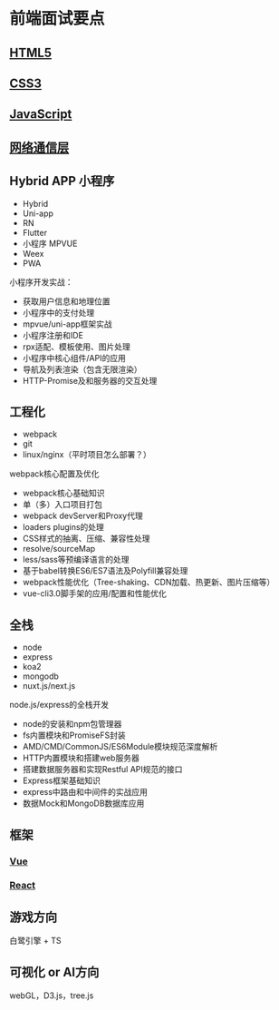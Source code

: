 # 前端面试要点

## [HTML5](https://github.com/Shawn-Nevermore/interview/blob/master/html.md)

## [CSS3](https://github.com/Shawn-Nevermore/interview/blob/master/css.md)

## [JavaScript](https://github.com/Shawn-Nevermore/interview/blob/master/javascript.md)

## [网络通信层](https://github.com/Shawn-Nevermore/interview/blob/master/http.md)

## Hybrid APP 小程序
- Hybrid
- Uni-app
- RN 
- Flutter
- 小程序 MPVUE
- Weex
- PWA

小程序开发实战：
- 获取用户信息和地理位置
- 小程序中的支付处理
- mpvue/uni-app框架实战
- 小程序注册和IDE
- rpx适配、模板使用、图片处理
- 小程序中核心组件/API的应用
- 导航及列表渲染（包含无限渲染）
- HTTP-Promise及和服务器的交互处理


## 工程化
- webpack
- git
- linux/nginx（平时项目怎么部署？）

webpack核心配置及优化
- webpack核心基础知识
- 单（多）入口项目打包
- webpack devServer和Proxy代理
- loaders plugins的处理
- CSS样式的抽离、压缩、兼容性处理
- resolve/sourceMap
- less/sass等预编译语言的处理
- 基于babel转换ES6/ES7语法及Polyfill兼容处理
- webpack性能优化（Tree-shaking、CDN加载、热更新、图片压缩等）
- vue-cli3.0脚手架的应用/配置和性能优化

## 全栈
- node
- express
- koa2
- mongodb
- nuxt.js/next.js

node.js/express的全栈开发
- node的安装和npm包管理器
- fs内置模块和PromiseFS封装
- AMD/CMD/CommonJS/ES6Module模块规范深度解析
- HTTP内置模块和搭建web服务器
- 搭建数据服务器和实现Restful API规范的接口
- Express框架基础知识
- express中路由和中间件的实战应用
- 数据Mock和MongoDB数据库应用


## 框架
### [Vue](https://github.com/Shawn-Nevermore/interview/blob/master/vue.md)
### [React](https://github.com/Shawn-Nevermore/interview/blob/master/react.md)


## 游戏方向

白鹭引擎 + TS

## 可视化 or AI方向
webGL，D3.js，tree.js